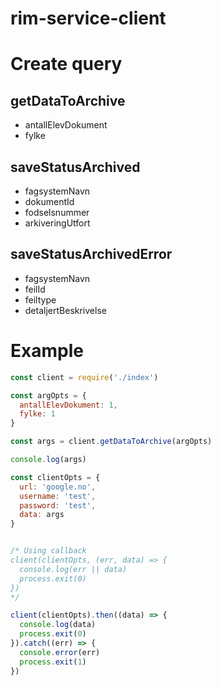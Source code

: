 # rim-service-client

# Create query

## getDataToArchive

* antallElevDokument
* fylke

## saveStatusArchived

* fagsystemNavn
* dokumentId
* fodselsnummer
* arkiveringUtfort


## saveStatusArchivedError

* fagsystemNavn
* feilId
* feiltype
* detaljertBeskrivelse

# Example

```js
const client = require('./index')

const argOpts = {
  antallElevDokument: 1,
  fylke: 1
}

const args = client.getDataToArchive(argOpts)

console.log(args)

const clientOpts = {
  url: 'google.no',
  username: 'test',
  password: 'test',
  data: args
}


/* Using callback
client(clientOpts, (err, data) => {
  console.log(err || data)
  process.exit(0)
})
*/

client(clientOpts).then((data) => {
  console.log(data)
  process.exit(0)
}).catch((err) => {
  console.error(err)
  process.exit(1)
})
```
